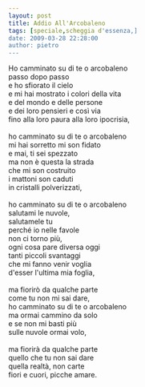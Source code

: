 ```yaml
---
layout: post
title: Addio All'Arcobaleno
tags: [speciale,scheggia d'essenza,]
date: 2009-03-28 22:28:00
author: pietro
---
```

Ho camminato su di te o arcobaleno<br/>passo dopo passo<br/>e ho sfiorato il cielo<br/>e mi hai mostrato i colori della vita<br/>e del mondo e delle persone<br/>e dei loro pensieri e così via<br/>fino alla loro paura alla loro ipocrisia,<br/><br/>ho camminato su di te o arcobaleno<br/>mi hai sorretto mi son fidato<br/>e mai, ti sei spezzato<br/>ma non è questa la strada<br/>che mi son costruito<br/>i mattoni son caduti<br/>in cristalli polverizzati,<br/><br/>ho camminato su di te o arcobaleno<br/>salutami le nuvole,<br/>salutamele tu<br/>perché io nelle favole<br/>non ci torno più,<br/>ogni cosa pare diversa oggi<br/>tanti piccoli svantaggi<br/>che mi fanno venir voglia<br/>d'esser l'ultima mia foglia,<br/><br/>ma fiorirò da qualche parte<br/>come tu non mi sai dare,<br/>ho camminato su di te o arcobaleno<br/>ma ormai cammino da solo<br/>e se non mi basti più<br/>sulle nuvole ormai volo,<br/><br/>ma fiorirà da qualche parte<br/>quello che tu non sai dare<br/>quella realtà, non carte<br/>fiori e cuori, picche amare.
